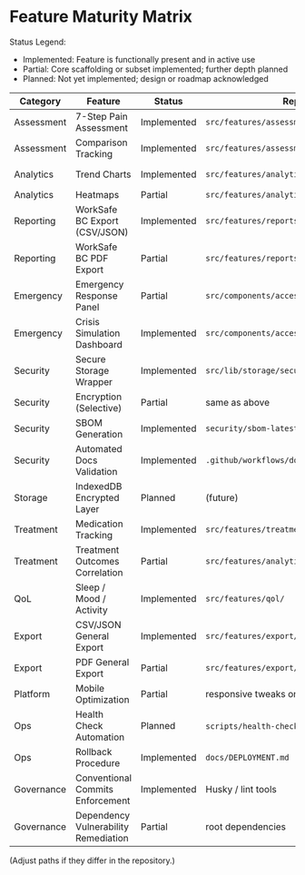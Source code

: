# Feature Maturity Matrix

Status Legend:
- Implemented: Feature is functionally present and in active use
- Partial: Core scaffolding or subset implemented; further depth planned
- Planned: Not yet implemented; design or roadmap acknowledged

| Category | Feature | Status | Representative Source | Notes |
|----------|---------|--------|-----------------------|-------|
| Assessment | 7-Step Pain Assessment | Implemented | `src/features/assessment/` | Full flow active |
| Assessment | Comparison Tracking | Implemented | `src/features/assessment/steps/Comparison*` | Included in step 7 |
| Analytics | Trend Charts | Implemented | `src/features/analytics/` | Uses Recharts/Chart.js |
| Analytics | Heatmaps | Partial | `src/features/analytics/heatmap/` | Visualization WIP |
| Reporting | WorkSafe BC Export (CSV/JSON) | Implemented | `src/features/reports/worksafebc/` | Sample provided |
| Reporting | WorkSafe BC PDF Export | Partial | `src/features/reports/worksafebc/pdf/` | Generator pending |
| Emergency | Emergency Response Panel | Partial | `src/components/accessibility/` | Core panel + triggers |
| Emergency | Crisis Simulation Dashboard | Implemented | `src/components/accessibility/CrisisTestingDashboard.tsx` | Adaptive testing |
| Security | Secure Storage Wrapper | Implemented | `src/lib/storage/secureStorage.ts` | Namespaced |
| Security | Encryption (Selective) | Partial | same as above | Shim; AES-GCM planned |
| Security | SBOM Generation | Implemented | `security/sbom-latest.json` | Regeneratable |
| Security | Automated Docs Validation | Implemented | `.github/workflows/docs-validate.yml` | CI enforced |
| Storage | IndexedDB Encrypted Layer | Planned | (future) | Scale & performance |
| Treatment | Medication Tracking | Implemented | `src/features/treatments/` | |
| Treatment | Treatment Outcomes Correlation | Partial | `src/features/analytics/` | Deeper correlation planned |
| QoL | Sleep / Mood / Activity | Implemented | `src/features/qol/` | |
| Export | CSV/JSON General Export | Implemented | `src/features/export/` | |
| Export | PDF General Export | Partial | `src/features/export/pdf/` | Framework pending |
| Platform | Mobile Optimization | Partial | responsive tweaks ongoing | |
| Ops | Health Check Automation | Planned | `scripts/health-check.js` (future) | Categories defined |
| Ops | Rollback Procedure | Implemented | `docs/DEPLOYMENT.md` | Documented |
| Governance | Conventional Commits Enforcement | Implemented | Husky / lint tools | |
| Governance | Dependency Vulnerability Remediation | Partial | root dependencies | Ongoing |

(Adjust paths if they differ in the repository.)
